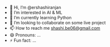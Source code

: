 - 👋 Hi, I’m @ershashiranjan
- 👀 I’m interested in AI & ML
- 🌱 I’m currently learning Python
- 💞️ I’m looking to collaborate on some live project
- 📫 How to reach me shashi.be06@gmail.com
- 😄 Pronouns: ...
- ⚡ Fun fact: ...

<!---
ershashiranjan/ershashiranjan is a ✨ special ✨ repository because its `README.md` (this file) appears on your GitHub profile.
You can click the Preview link to take a look at your changes.
--->
